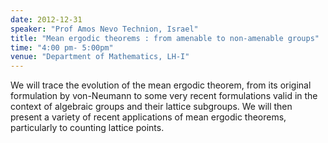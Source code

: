 ```yaml
---
date: 2012-12-31
speaker: "Prof Amos Nevo Technion, Israel"
title: "Mean ergodic theorems : from amenable to non-amenable groups"
time: "4:00 pm- 5:00pm" 
venue: "Department of Mathematics, LH-I"
---
```

We will trace the evolution of the mean ergodic theorem, from its original formulation by von-Neumann to some very recent formulations valid in the context of algebraic groups and their lattice subgroups. We will then present a variety of recent applications of mean ergodic theorems, particularly to counting lattice points.
